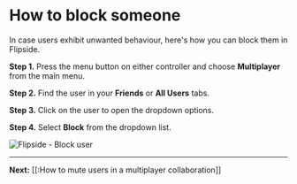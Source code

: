 # How to block someone

In case users exhibit unwanted behaviour, here's how you can block them in Flipside.

**Step 1.** Press the menu button on either controller and choose **Multiplayer** from the main menu.

**Step 2.** Find the user in your **Friends** or **All Users** tabs.

**Step 3.** Click on the user to open the dropdown options.

**Step 4.** Select **Block** from the dropdown list.

![Flipside - Block user](https://flipside.nyc3.cdn.digitaloceanspaces.com/docs/2023.1/5-6_block.png)

---

**Next:** [[:How to mute users in a multiplayer collaboration]]
